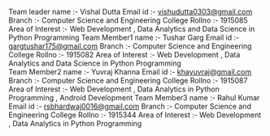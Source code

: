 Team leader name :- Vishal Dutta
  Email id :- vishudutta0303@gmail.com
  Branch :- Computer Science and Engineering
  College Rollno :- 1915085
  Area of Interest :- Web Development , Data Analytics and Data Science in Python Programming 
Team Member1 name :- Tushar Garg
  Email id :- gargtushar175@gmail.com
  Branch :- Computer Science and Engineering
  College Rollno :- 1915082
  Area of Interest :- Web Development , Data Analytics and Data Science in Python Programming   
Team Member2 name :- Yuvraj Khanna
  Email id :- khayuvraj@gmail.com
  Branch :- Computer Science and Engineering
  College Rollno :- 1915087
  Area of Interest :- Web Development , Data Analytics in Python Programming , Android Development
Team Member3 name :- Rahul Kumar
  Email id :- rsbhardwaj0016@gmail.com
  Branch :- Computer Science and Engineering
  College Rollno :- 1915344
  Area of Interest :- Web Development , Data Analytics in Python Programming   
